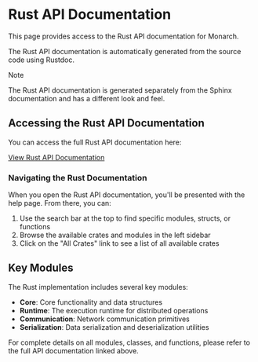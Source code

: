 # Rust API Documentation

This page provides access to the Rust API documentation for Monarch.

The Rust API documentation is automatically generated from the source code using Rustdoc.

<div class="admonition note">
<p class="admonition-title">Note</p>
<p>The Rust API documentation is generated separately from the Sphinx documentation and has a different look and feel.</p>
</div>

## Accessing the Rust API Documentation

You can access the full Rust API documentation here:

<a href="../index.html" class="btn btn-primary">View Rust API Documentation</a>

<script>
// Check if the help.html file exists
fetch('../index.html')
  .then(response => {
    if (!response.ok) {
      // If the file doesn't exist, try a different path
      document.querySelector('a[href="../index.html"]').href = './index.html';
    }
  })
  .catch(error => {
    // If there's an error, try a different path
    document.querySelector('a[href="../index.html"]').href = './index.html';
  });
</script>

### Navigating the Rust Documentation

When you open the Rust API documentation, you'll be presented with the help page. From there, you can:

1. Use the search bar at the top to find specific modules, structs, or functions
2. Browse the available crates and modules in the left sidebar
3. Click on the "All Crates" link to see a list of all available crates

## Key Modules

The Rust implementation includes several key modules:

- **Core**: Core functionality and data structures
- **Runtime**: The execution runtime for distributed operations
- **Communication**: Network communication primitives
- **Serialization**: Data serialization and deserialization utilities

For complete details on all modules, classes, and functions, please refer to the full API documentation linked above.
